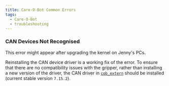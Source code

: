 ```yaml
---
title: Care-O-Bot Common Errors
tags:
  - Care-O-Bot
  - troubleshooting
---
```


### CAN Devices Not Recognised

This error might appear after upgrading the kernel on Jenny's PCs.

Reinstalling the CAN device driver is a working fix of the error.
To ensure that there are no compatibility issues with the gripper, rather than installing a new version of the driver, the CAN driver in [`cob_extern`](https://github.com/mas-group/cob_extern) should be installed (current stable version `7.15.2`).
